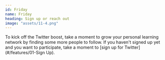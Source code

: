```yaml
---
id: Friday
name: Friday
heading: Sign up or reach out 
image: "assets/11-4.png"
---
```

To kick off the Twitter boost, take a moment to grow your personal learning network by finding some more people to follow. If you haven't signed up yet and you want to participate, take a moment to [sign up for Twitter](#/features/01-Sign Up).
